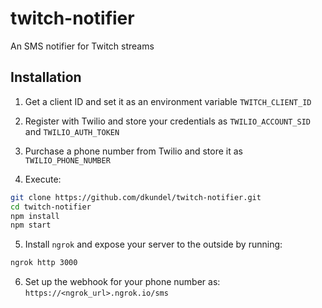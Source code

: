 # twitch-notifier
An SMS notifier for Twitch streams

## Installation

1. Get a client ID and set it as an environment variable `TWITCH_CLIENT_ID`

2. Register with Twilio and store your credentials as `TWILIO_ACCOUNT_SID` and `TWILIO_AUTH_TOKEN`

3. Purchase a phone number from Twilio and store it as `TWILIO_PHONE_NUMBER`

4. Execute:

```bash
git clone https://github.com/dkundel/twitch-notifier.git
cd twitch-notifier
npm install
npm start
```

5. Install `ngrok` and expose your server to the outside by running:

```bash
ngrok http 3000
```

6. Set up the webhook for your phone number as: `https://<ngrok_url>.ngrok.io/sms`